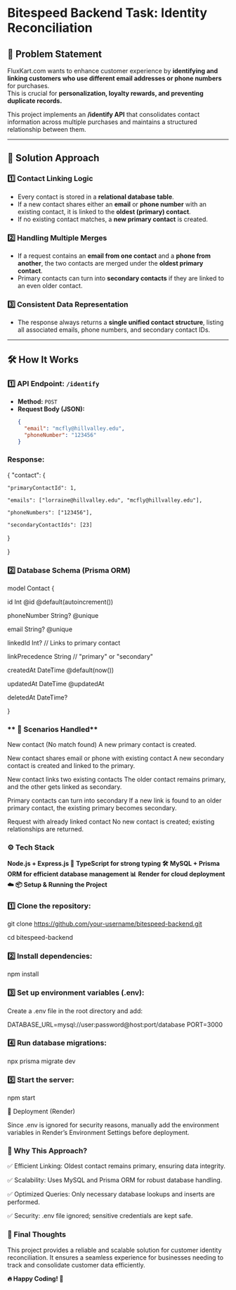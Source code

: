 # **Bitespeed Backend Task: Identity Reconciliation**  

## 📌 Problem Statement  
FluxKart.com wants to enhance customer experience by **identifying and linking customers who use different email addresses or phone numbers** for purchases.  
This is crucial for **personalization, loyalty rewards, and preventing duplicate records.**  

This project implements an **/identify API** that consolidates contact information across multiple purchases and maintains a structured relationship between them.  

---

## 🚀 Solution Approach  

### **1️⃣ Contact Linking Logic**  
- Every contact is stored in a **relational database table**.
- If a new contact shares either an **email** or **phone number** with an existing contact, it is linked to the **oldest (primary) contact**.  
- If no existing contact matches, a **new primary contact** is created.  

### **2️⃣ Handling Multiple Merges**  
- If a request contains an **email from one contact** and a **phone from another**, the two contacts are merged under the **oldest primary contact**.  
- Primary contacts can turn into **secondary contacts** if they are linked to an even older contact.  

### **3️⃣ Consistent Data Representation**  
- The response always returns a **single unified contact structure**, listing all associated emails, phone numbers, and secondary contact IDs.  

---

## 🛠️ How It Works  

### **1️⃣ API Endpoint: `/identify`**  
- **Method:** `POST`  
- **Request Body (JSON):**  
  ```json
  {
    "email": "mcfly@hillvalley.edu",
    "phoneNumber": "123456"
  }

### **Response:**

{
  "contact": {

    "primaryContactId": 1,

    "emails": ["lorraine@hillvalley.edu", "mcfly@hillvalley.edu"],

    "phoneNumbers": ["123456"],

    "secondaryContactIds": [23]

  }

}


### **2️⃣ Database Schema (Prisma ORM)**

model Contact {

  id            Int      @id @default(autoincrement())

  phoneNumber   String?  @unique

  email         String?  @unique

  linkedId      Int?     // Links to primary contact

  linkPrecedence String  // "primary" or "secondary"

  createdAt     DateTime @default(now())

  updatedAt     DateTime @updatedAt

  deletedAt     DateTime?

}



### ** 🎯 Scenarios Handled**


New contact (No match found)	A new primary contact is created.

New contact shares email or phone with existing contact	A new secondary contact is created and linked to the primary.

New contact links two existing contacts	The older contact remains primary, and the other gets linked as secondary.

Primary contacts can turn into secondary	If a new link is found to an older primary contact, the existing primary becomes secondary.

Request with already linked contact	No new contact is created; existing relationships are returned.

### **⚙️ Tech Stack**


**Node.js + Express.js 🚀**
**TypeScript for strong typing 🛠️**
**MySQL + Prisma ORM for efficient database management 📊**
**Render for cloud deployment ☁️**
**📦 Setup & Running the Project**


### **1️⃣ Clone the repository:**

git clone https://github.com/your-username/bitespeed-backend.git

cd bitespeed-backend


### **2️⃣ Install dependencies:**

npm install


### **3️⃣ Set up environment variables (.env):**
Create a .env file in the root directory and add:


DATABASE_URL=mysql://user:password@host:port/database
PORT=3000


### **4️⃣ Run database migrations:**

npx prisma migrate dev



### **5️⃣ Start the server:**

npm start

🚀 Deployment (Render)

Since .env is ignored for security reasons, manually add the environment variables in Render’s Environment Settings before deployment.

### **📢 Why This Approach?**
✅ Efficient Linking: Oldest contact remains primary, ensuring data integrity.

✅ Scalability: Uses MySQL and Prisma ORM for robust database handling.

✅ Optimized Queries: Only necessary database lookups and inserts are performed.

✅ Security: .env file ignored; sensitive credentials are kept safe.



### **🎯 Final Thoughts**

This project provides a reliable and scalable solution for customer identity reconciliation. It ensures a seamless experience for businesses needing to track and consolidate customer data efficiently.

**🔥 Happy Coding! 🚀**
